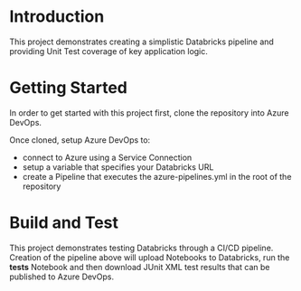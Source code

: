# Introduction 
This project demonstrates creating a simplistic Databricks pipeline and providing Unit Test coverage of key application logic. 

# Getting Started
In order to get started with this project first, clone the repository into Azure DevOps.

Once cloned, setup Azure DevOps to:
* connect to Azure using a Service Connection
* setup a variable that specifies your Databricks URL
* create a Pipeline that executes the azure-pipelines.yml in the root of the repository

# Build and Test
This project demonstrates testing Databricks through a CI/CD pipeline. Creation of the pipeline above will upload Notebooks to Databricks, run the **tests** Notebook and then download JUnit XML test results that can be published to Azure DevOps.

